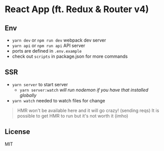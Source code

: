# React App (ft. Redux & Router v4)

## Env
- `yarn dev` or `npm run dev` webpack dev server
- `yarn api` or `npm run api` API server
- ports are defined in `.env.example`
- check out `scripts` in package.json for more commands


## SSR
- `yarn server` to start server
  + `yarn server:watch` _will run nodemon if you have that installed globally_
- `yarn watch` needed to watch files for change
> HMR won't be available here and it will go crazy! (sending reqs)
> It is possible to get HMR to run but it's not worth it (imho)

## License

MIT

